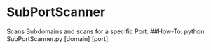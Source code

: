 # SubPortScanner
Scans Subdomains and scans for a specific Port.
##How-To:
python SubPortScanner.py [domain] [port]
